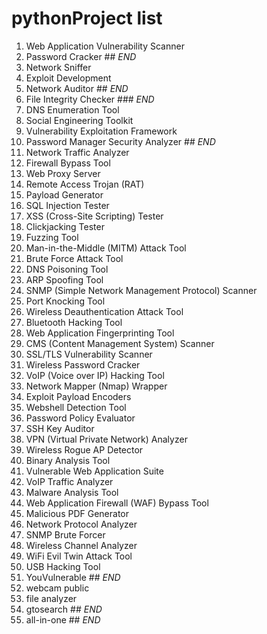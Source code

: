 # pythonProject list

1. Web Application Vulnerability Scanner
2. Password Cracker ## *END*
3. Network Sniffer
4. Exploit Development
5. Network Auditor ## *END*
6. File Integrity Checker ### *END*
7. DNS Enumeration Tool
8. Social Engineering Toolkit
9. Vulnerability Exploitation Framework
10. Password Manager Security Analyzer ## *END*
11. Network Traffic Analyzer
12. Firewall Bypass Tool
13. Web Proxy Server
14. Remote Access Trojan (RAT)
15. Payload Generator
16. SQL Injection Tester
17. XSS (Cross-Site Scripting) Tester
18. Clickjacking Tester
19. Fuzzing Tool
20. Man-in-the-Middle (MITM) Attack Tool
21. Brute Force Attack Tool
22. DNS Poisoning Tool
23. ARP Spoofing Tool
24. SNMP (Simple Network Management Protocol) Scanner
25. Port Knocking Tool
26. Wireless Deauthentication Attack Tool
27. Bluetooth Hacking Tool
28. Web Application Fingerprinting Tool
29. CMS (Content Management System) Scanner
30. SSL/TLS Vulnerability Scanner
31. Wireless Password Cracker
32. VoIP (Voice over IP) Hacking Tool
33. Network Mapper (Nmap) Wrapper
34. Exploit Payload Encoders
35. Webshell Detection Tool
36. Password Policy Evaluator
37. SSH Key Auditor
38. VPN (Virtual Private Network) Analyzer
39. Wireless Rogue AP Detector
40. Binary Analysis Tool
41. Vulnerable Web Application Suite
42. VoIP Traffic Analyzer
43. Malware Analysis Tool
44. Web Application Firewall (WAF) Bypass Tool
45. Malicious PDF Generator
46. Network Protocol Analyzer
47. SNMP Brute Forcer
48. Wireless Channel Analyzer
49. WiFi Evil Twin Attack Tool
50. USB Hacking Tool
51. YouVulnerable ## *END* 
52. webcam public
53. file analyzer
54. gtosearch ## *END*
55. all-in-one ## *END*
